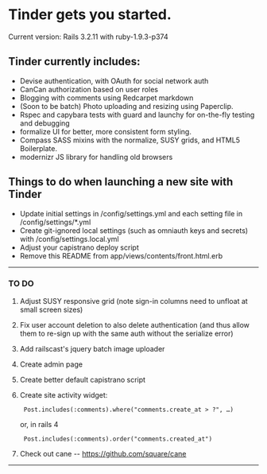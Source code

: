 Tinder gets you started. 
========================

Current version: Rails 3.2.11 with ruby-1.9.3-p374

Tinder currently includes:
--------------------------

* Devise authentication, with OAuth for social network auth 
* CanCan authorization based on user roles
* Blogging with comments using Redcarpet markdown
* (Soon to be batch) Photo uploading and resizing using Paperclip.
* Rspec and capybara tests with guard and launchy for on-the-fly testing and debugging
* formalize UI for better, more consistent form styling.
* Compass SASS mixins with the normalize, SUSY grids, and HTML5 Boilerplate.
* modernizr JS library for handling old browsers

Things to do when launching a new site with Tinder
--------------------------------------------

* Update initial settings in /config/settings.yml and each setting file in /config/settings/*.yml
* Create git-ignored local settings (such as omniauth keys and secrets) with /config/settings.local.yml
* Adjust your capistrano deploy script
* Remove this README from app/views/contents/front.html.erb

* * *

### TO DO

1. Adjust SUSY responsive grid (note sign-in columns need to unfloat at small screen sizes)
2. Fix user account deletion to also delete authentication (and thus allow them to re-sign up with the same auth without the serialize error)
3. Add railscast's jquery batch image uploader
4. Create admin page
5. Create better default capistrano script
6. Create site activity widget:

        Post.includes(:comments).where("comments.create_at > ?", …) 

    or, in rails 4

        Post.includes(:comments).order("comments.created_at")
7. Check out cane -- https://github.com/square/cane

* * * 
